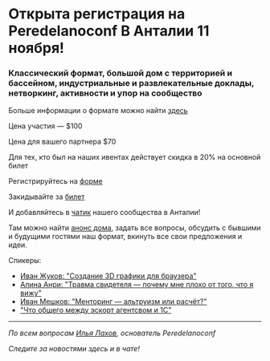 # Открыта регистрация на **Peredelanoconf** В Анталии 11 ноября!

### Классический формат, большой дом с территорией и бассейном, индустриальные и развлекательные доклады, нетворкинг, активности и упор на сообщество

Больше информации о формате можно найти [здесь](/./confs/standard.md)

Цена участия — $100

Цена для вашего партнера $70

Для тех, кто был на наших ивентах действует скидка в 20% на основной билет

Регистрируйтесь на [форме](https://docs.google.com/forms/d/1v6JkzHYGKdrOSgO3grsJ-Aela8kK0ZjZt1xxKXia9Yc)

Закидывайте за [билет](/./guides/how-to-pay.md)

И добавляйтесь в [чатик](https://t.me/peredelano_antalya) нашего сообщества в Анталии! 

Там можно найти [анонс дома](https://t.me/peredelano_antalya/464), задать все вопросы, обсудить с бывшими и будущими гостями наш формат, вкинуть все свои предложения и идеи.

Спикеры:
* [Иван Жуков: "Создание 3D графики для браузера"](https://t.me/peredelano_antalya/496)
* [Алина Анри: "Травма свидетеля — почему мне плохо от того, что я вижу"](https://t.me/peredelano_antalya/534)
* [Иван Мешков: "Менторинг — альтруизм или расчёт?"](https://t.me/peredelano_antalya/604)
* ["Что общего между эскорт агентсвом и 1С"](https://t.me/peredelano_antalya/613)

---

_По всем вопросам [Илья Лахов](https://t.me/ilakhov), основатель Peredelanoconf_

_Следите за новостями здесь и в чате!_
